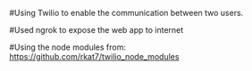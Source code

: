#Using Twilio to enable the communication between two users.

#Used ngrok to expose the web app to internet

#Using the node modules from: https://github.com/rkat7/twilio_node_modules
